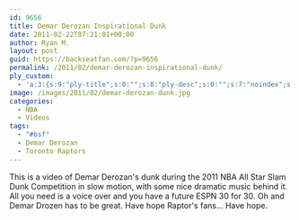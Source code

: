 ```yaml
---
id: 9656
title: Demar Derozan Inspirational Dunk
date: 2011-02-22T07:21:01+00:00
author: Ryan M.
layout: post
guid: https://backseatfan.com/?p=9656
permalink: /2011/02/demar-derozan-inspirational-dunk/
ply_custom:
  - 'a:3:{s:9:"ply-title";s:0:"";s:8:"ply-desc";s:0:"";s:7:"noindex";s:0:"";}'
image: /images/2011/02/demar-derozan-dunk.jpg
categories:
  - NBA
  - Videos
tags:
  - "#bsf"
  - Demar Derozan
  - Toronto Raptors
---
```


<div class="entry">
  <p>
    This is a video of Demar Derozan's dunk during the 2011 NBA All Star Slam Dunk Competition in slow motion, with some nice dramatic music behind it. All you need is a voice over and you have a future ESPN 30 for 30. Oh and Demar Drozen has to be great. Have hope Raptor's fans&#8230; Have hope.
  </p>

  <p>
  </p>
</div>
